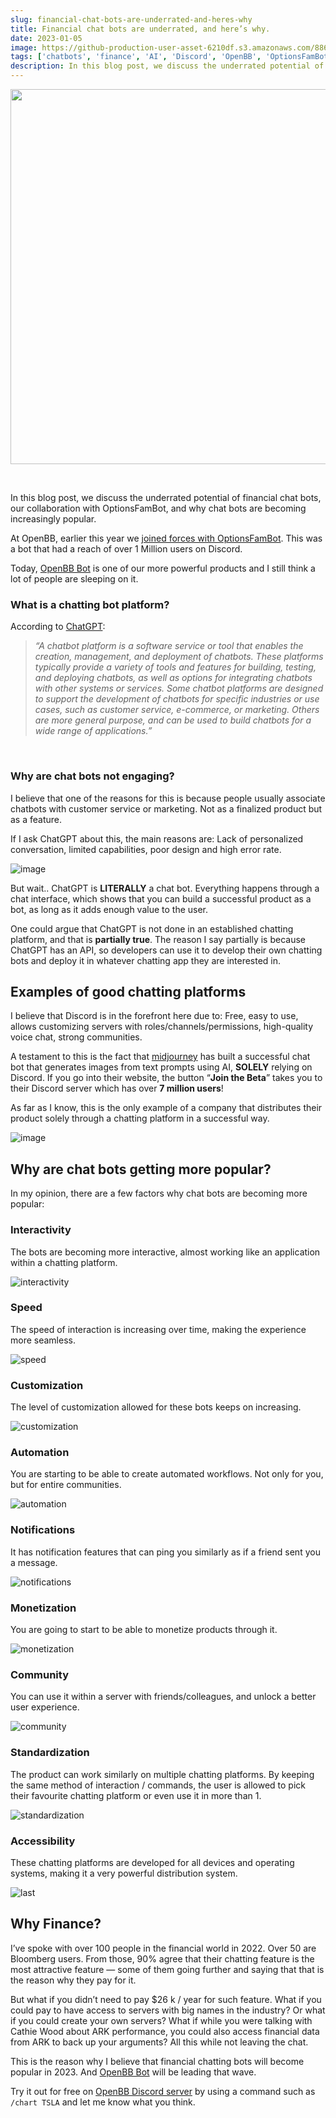 ```yaml
---
slug: financial-chat-bots-are-underrated-and-heres-why
title: Financial chat bots are underrated, and here’s why.
date: 2023-01-05
image: https://github-production-user-asset-6210df.s3.amazonaws.com/88618738/280554064-a1352f75-9bfd-4a70-8129-d72bc4e720b5.png
tags: ['chatbots', 'finance', 'AI', 'Discord', 'OpenBB', 'OptionsFamBot']
description: In this blog post, we discuss the underrated potential of financial chat bots, our collaboration with OptionsFamBot, and why chat bots are becoming increasingly popular.
---
```


<p align="center">
    <img width="600" src="https://github-production-user-asset-6210df.s3.amazonaws.com/88618738/280554064-a1352f75-9bfd-4a70-8129-d72bc4e720b5.png"/>
</p>

<br />

In this blog post, we discuss the underrated potential of financial chat bots, our collaboration with OptionsFamBot, and why chat bots are becoming increasingly popular.

<!-- truncate -->

<div style={{borderTop: '1px solid #0088CC', margin: '1.5em 0'}} />

At OpenBB, earlier this year we [joined forces with OptionsFamBot](https://openbb.co/products/bot). This was a bot that had a reach of over 1 Million users on Discord.

Today, [OpenBB Bot](https://openbb.co/products/bot) is one of our more powerful products and I still think a lot of people are sleeping on it.

### What is a chatting bot platform?

According to [ChatGPT](https://chat.openai.com/chat):

> _“A chatbot platform is a software service or tool that enables the creation, management, and deployment of chatbots. These platforms typically provide a variety of tools and features for building, testing, and deploying chatbots, as well as options for integrating chatbots with other systems or services. Some chatbot platforms are designed to support the development of chatbots for specific industries or use cases, such as customer service, e-commerce, or marketing. Others are more general purpose, and can be used to build chatbots for a wide range of applications.”_

<br />

### Why are chat bots not engaging?

I believe that one of the reasons for this is because people usually associate chatbots with customer service or marketing. Not as a finalized product but as a feature.

If I ask ChatGPT about this, the main reasons are: Lack of personalized conversation, limited capabilities, poor design and high error rate.

![image](https://github.com/Meg1211/my-website/assets/88618738/fb23b0b4-70db-42c4-91be-00acec6cb57e)

But wait.. ChatGPT is **LITERALLY** a chat bot. Everything happens through a chat interface, which shows that you can build a successful product as a bot, as long as it adds enough value to the user.

One could argue that ChatGPT is not done in an established chatting platform, and that is **partially true**. The reason I say partially is because ChatGPT has an API, so developers can use it to develop their own chatting bots and deploy it in whatever chatting app they are interested in.

## Examples of good chatting platforms

I believe that Discord is in the forefront here due to: Free, easy to use, allows customizing servers with roles/channels/permissions, high-quality voice chat, strong communities.

A testament to this is the fact that [midjourney](https://midjourney.com/) has built a successful chat bot that generates images from text prompts using AI, **SOLELY** relying on Discord. If you go into their website, the button “**Join the Beta**” takes you to their Discord server which has over **7 million users**!

As far as I know, this is the only example of a company that distributes their product solely through a chatting platform in a successful way.

![image](https://github.com/Meg1211/my-website/assets/88618738/514207d5-12cb-4103-8437-5883c4fd1d8f)

## Why are chat bots getting more popular?

In my opinion, there are a few factors why chat bots are becoming more popular:

### Interactivity

The bots are becoming more interactive, almost working like an application within a chatting platform.

![interactivity](https://github.com/DidierRLopes/my-website/assets/25267873/5986adc9-66d3-45cb-80b1-ddf2419eaacf)

### Speed

The speed of interaction is increasing over time, making the experience more seamless.

![speed](https://github.com/DidierRLopes/my-website/assets/25267873/c90f5a56-1bd5-4ed7-92ce-69bb730e8434)

### Customization

The level of customization allowed for these bots keeps on increasing.

![customization](https://github.com/DidierRLopes/my-website/assets/25267873/9107c913-c619-4e95-adef-16171e32da9f)

### Automation

You are starting to be able to create automated workflows. Not only for you, but for entire communities.

![automation](https://github.com/DidierRLopes/my-website/assets/25267873/05f5b4ee-09cc-4d30-b72a-3fa6e766a348)

### Notifications

It has notification features that can ping you similarly as if a friend sent you a message.

![notifications](https://github.com/DidierRLopes/my-website/assets/25267873/ecd85467-e63c-4093-b185-deb5a3967905)

### Monetization

You are going to start to be able to monetize products through it.

![monetization](https://github.com/DidierRLopes/my-website/assets/25267873/ecdfd4f4-ef5e-4e2e-a8f9-c6d0152e317a)

### Community

You can use it within a server with friends/colleagues, and unlock a better user experience.

![community](https://github.com/DidierRLopes/my-website/assets/25267873/a36bd629-813f-4678-b6bf-6008cdc7b8f5)

### Standardization

The product can work similarly on multiple chatting platforms. By keeping the same method of interaction / commands, the user is allowed to pick their favourite chatting platform or even use it in more than 1.

![standardization](https://github.com/DidierRLopes/my-website/assets/25267873/533b579d-9283-4d0e-a1bf-bd233ce2814f)

### Accessibility

These chatting platforms are developed for all devices and operating systems, making it a very powerful distribution system.

![last](https://github.com/DidierRLopes/my-website/assets/25267873/0d240921-fde4-4f38-98a9-fa68911d6344)

## Why Finance?

I’ve spoke with over 100 people in the financial world in 2022. Over 50 are Bloomberg users. From those, 90% agree that their chatting feature is the most attractive feature — some of them going further and saying that that is the reason why they pay for it.

But what if you didn’t need to pay $26 k / year for such feature. What if you could pay to have access to servers with big names in the industry? Or what if you could create your own servers? What if while you were talking with Cathie Wood about ARK performance, you could also access financial data from ARK to back up your arguments? All this while not leaving the chat.

This is the reason why I believe that financial chatting bots will become popular in 2023. And [OpenBB Bot](https://openbb.co/products/bot) will be leading that wave.

Try it out for free on [OpenBB Discord server](https://openbb.co/discord) by using a command such as `/chart TSLA` and let me know what you think.